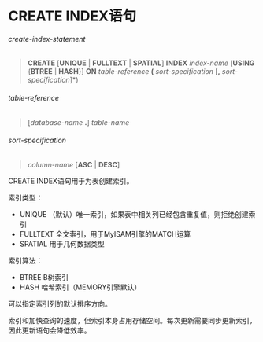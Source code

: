 # CREATE INDEX语句

###### create-index-statement
> **CREATE** [**UNIQUE** | **FULLTEXT** | **SPATIAL**] **INDEX** *index-name* [**USING** {**BTREE** | **HASH**}] **ON** *table-reference* **(** *sort-specification* [**,** *sort-specification*]*)

###### table-reference
> [*database-name* **.**] *table-name*

###### sort-specification
> *column-name* [**ASC** | **DESC**]

CREATE INDEX语句用于为表创建索引。

索引类型：
- UNIQUE	（默认）唯一索引，如果表中相关列已经包含重复值，则拒绝创建索引
- FULLTEXT	全文索引，用于MyISAM引擎的MATCH运算
- SPATIAL	用于几何数据类型

索引算法：
- BTREE	B树索引
- HASH	哈希索引（MEMORY引擎默认）

可以指定索引列的默认排序方向。

索引和加快查询的速度，但索引本身占用存储空间。每次更新需要同步更新索引，因此更新语句会降低效率。